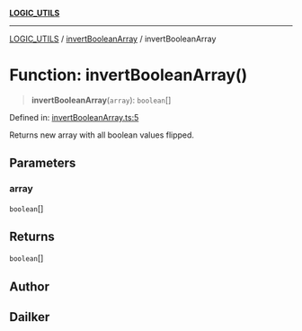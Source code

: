 [**LOGIC_UTILS**](../../README.md)

***

[LOGIC_UTILS](../../README.md) / [invertBooleanArray](../README.md) / invertBooleanArray

# Function: invertBooleanArray()

> **invertBooleanArray**(`array`): `boolean`[]

Defined in: [invertBooleanArray.ts:5](https://github.com/dailker/everyutil/blob/c55c841d32caf5da88acfcc363073946269cfe27/src/logic/invertBooleanArray.ts#L5)

Returns new array with all boolean values flipped.

## Parameters

### array

`boolean`[]

## Returns

`boolean`[]

## Author

## Dailker
